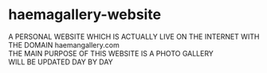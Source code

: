 # haemagallery-website
A PERSONAL WEBSITE WHICH IS ACTUALLY LIVE ON THE INTERNET WITH THE DOMAIN haemangallery.com <br>
THE MAIN PURPOSE OF THIS WEBSITE IS A PHOTO GALLERY <br>
WILL BE UPDATED DAY BY DAY <br>
